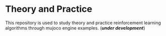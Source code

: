 # Theory and Practice
This repository is used to study theory and practice reinforcement learning algorithms through mujoco engine examples. (***under development***) 
